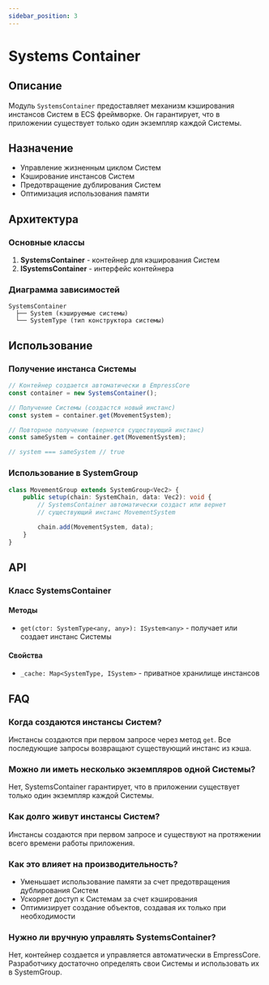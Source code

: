 ```yaml
---
sidebar_position: 3
---
```


# Systems Container

## Описание
Модуль `SystemsContainer` предоставляет механизм кэширования инстансов Систем в ECS фреймворке. Он гарантирует, что в приложении существует только один экземпляр каждой Системы.

## Назначение
- Управление жизненным циклом Систем
- Кэширование инстансов Систем
- Предотвращение дублирования Систем
- Оптимизация использования памяти

## Архитектура

### Основные классы
1. **SystemsContainer** - контейнер для кэширования Систем
2. **ISystemsContainer** - интерфейс контейнера

### Диаграмма зависимостей
```
SystemsContainer
  ├── System (кэшируемые системы)
  └── SystemType (тип конструктора системы)
```

## Использование

### Получение инстанса Системы
```typescript
// Контейнер создается автоматически в EmpressCore
const container = new SystemsContainer();

// Получение Системы (создастся новый инстанс)
const system = container.get(MovementSystem);

// Повторное получение (вернется существующий инстанс)
const sameSystem = container.get(MovementSystem);

// system === sameSystem // true
```

### Использование в SystemGroup
```typescript
class MovementGroup extends SystemGroup<Vec2> {
    public setup(chain: SystemChain, data: Vec2): void {
        // SystemsContainer автоматически создаст или вернет
        // существующий инстанс MovementSystem

        chain.add(MovementSystem, data);
    }
}
```

## API

### Класс SystemsContainer

#### Методы
- `get(ctor: SystemType<any, any>): ISystem<any>` - получает или создает инстанс Системы

#### Свойства
- `_cache: Map<SystemType, ISystem>` - приватное хранилище инстансов

## FAQ

### Когда создаются инстансы Систем?
Инстансы создаются при первом запросе через метод `get`. Все последующие запросы возвращают существующий инстанс из кэша.

### Можно ли иметь несколько экземпляров одной Системы?
Нет, SystemsContainer гарантирует, что в приложении существует только один экземпляр каждой Системы.

### Как долго живут инстансы Систем?
Инстансы создаются при первом запросе и существуют на протяжении всего времени работы приложения.

### Как это влияет на производительность?
- Уменьшает использование памяти за счет предотвращения дублирования Систем
- Ускоряет доступ к Системам за счет кэширования
- Оптимизирует создание объектов, создавая их только при необходимости

### Нужно ли вручную управлять SystemsContainer?
Нет, контейнер создается и управляется автоматически в EmpressCore. Разработчику достаточно определять свои Системы и использовать их в SystemGroup.


